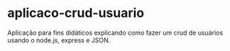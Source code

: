 # aplicaco-crud-usuario
Aplicação para fins didáticos explicando como fazer um crud de usuários usando o node.js, express e JSON.
